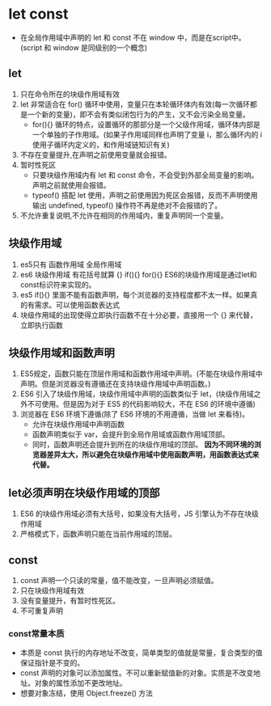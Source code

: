 <!--
 * @Author: xujie 1607526161@qq.com
 * @Date: 2022-04-22 13:10:58
 * @LastEditors: xujie 1607526161@qq.com
 * @FilePath: \HTML-CSS-Javascript-\JAVAScript+ES6\ES6\let const.md
 * @Description: 
-->
# let const

* 在全局作用域中声明的 let 和 const 不在 window 中，而是在script中。(script 和 window 是同级别的一个概念)

## let

1. 只在命令所在的块级作用域有效
2. let 非常适合在 for() 循环中使用，变量只在本轮循环体内有效(每一次循环都是一个新的变量)，即不会有类似闭包行为的产生，又不会污染全局变量。
   * for(){} 循环的特点，设置循环的那部分是一个父级作用域，循环体内部是一个单独的子作用域。(如果子作用域同样也声明了变量 i，那么循环内的 i 使用子循环内定义的，和作用域链知识有关)
3. 不存在变量提升,在声明之前使用变量就会报错。
4. 暂时性死区
   * 只要块级作用域内有 let 和 const 命令，不会受到外部全局变量的影响。声明之前就使用会报错。
   * typeof() 搭配 let 使用，声明之前使用因为死区会报错，反而不声明使用输出 undefined, typeof() 操作符不再是绝对不会报错的了。
5. 不允许重复说明,不允许在相同的作用域内，重复声明同一个变量。

## 块级作用域

1. es5只有 函数作用域  全局作用域
2. es6 块级作用域  有花括号就算 {} if(){} for(){} ES6的块级作用域是通过let和const标识符来实现的。
3. es5 if(){} 里面不能有函数声明，每个浏览器的支持程度都不太一样。如果真的有需求。可以使用函数表达式
4. 块级作用域的出现使得立即执行函数不在十分必要，直接用一个 {} 来代替，立即执行函数

## 块级作用域和函数声明

1. ES5规定，函数只能在顶层作用域和函数作用域中声明。(不能在块级作用域中声明。但是浏览器没有遵循还在支持块级作用域中声明函数。)
2. ES6 引入了块级作用域，块级作用域中声明的函数类似于 let，(块级作用域之外不可使用。但是因为对于 ES5 的代码影响较大，不在 ES6 的环境中遵循)
3. 浏览器在 ES6 环境下遵循(除了 ES6 环境的不用遵循，当做 let 来看待)。
   * 允许在块级作用域中声明函数
   * 函数声明类似于 var，会提升到全局作用域或函数作用域顶部。
   * 同时，函数声明还会提升到所在的块级作用域的顶部。
**因为不同环境的浏览器差异太大，所以避免在块级作用域中使用函数声明，用函数表达式来代替。**

## let必须声明在块级作用域的顶部

1. ES6 的块级作用域必须有大括号，如果没有大括号，JS 引擎认为不存在块级作用域
2. 严格模式下，函数声明只能在当前作用域的顶层。

## const

1. const 声明一个只读的常量，值不能改变，一旦声明必须赋值。
2. 只在块级作用域有效
3. 没有变量提升，有暂时性死区。
4. 不可重复声明

### const常量本质

* 本质是 const 执行的内存地址不改变，简单类型的值就是常量，复合类型的值保证指针是不变的。
* const 声明的对象可以添加属性。不可以重新赋值新的对象。实质是不改变地址。对象的属性添加不更改地址。
* 想要对象冻结，使用 Object.freeze() 方法
